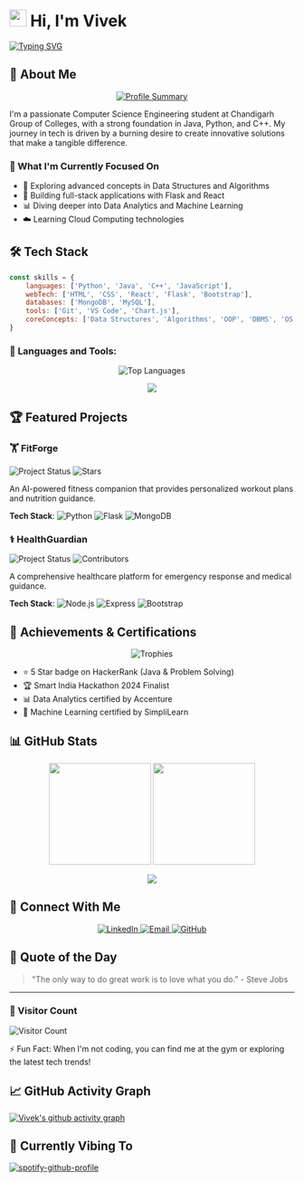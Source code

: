 # <img src="https://raw.githubusercontent.com/MartinHeinz/MartinHeinz/master/wave.gif" width="30px"> Hi, I'm Vivek

[![Typing SVG](https://readme-typing-svg.herokuapp.com?font=Fira+Code&pause=1000&color=F7B32D&width=435&lines=Computer+Science+Engineering+Student;Full+Stack+Developer;Tech+Enthusiast)](https://git.io/typing-svg)

## 🚀 About Me

<p align="center">
  <a href="https://github.com/rimuru2725">
    <img src="https://github-profile-summary-cards.vercel.app/api/cards/profile-details?username=rimuru2725&theme=tokyonight" alt="Profile Summary">
  </a>
</p>

I'm a passionate Computer Science Engineering student at Chandigarh Group of Colleges, with a strong foundation in Java, Python, and C++. My journey in tech is driven by a burning desire to create innovative solutions that make a tangible difference.

### 🎯 What I'm Currently Focused On

- 🌱 Exploring advanced concepts in Data Structures and Algorithms
- 🔭 Building full-stack applications with Flask and React
- 📊 Diving deeper into Data Analytics and Machine Learning
- ☁️ Learning Cloud Computing technologies

## 🛠️ Tech Stack

```javascript
const skills = {
    languages: ['Python', 'Java', 'C++', 'JavaScript'],
    webTech: ['HTML', 'CSS', 'React', 'Flask', 'Bootstrap'],
    databases: ['MongoDB', 'MySQL'],
    tools: ['Git', 'VS Code', 'Chart.js'],
    coreConcepts: ['Data Structures', 'Algorithms', 'OOP', 'DBMS', 'OS', 'Computer Networks']
}
```

### 🧰 Languages and Tools:
<p align="center">
  <img src="https://github-readme-stats.vercel.app/api/top-langs/?username=rimuru2725&langs_count=10&theme=radical&layout=compact" alt="Top Languages" />
</p>

<p align="center">
  <img src="https://skillicons.dev/icons?i=python,java,cpp,js,html,css,react,flask,mongodb,mysql,git,vscode" />
</p>

## 🏆 Featured Projects

### 🏋️ FitForge
<p>
  <img src="https://img.shields.io/badge/Status-Active-brightgreen" alt="Project Status">
  <img src="https://img.shields.io/github/stars/rimuru2725/FitForge?style=social" alt="Stars">
</p>

An AI-powered fitness companion that provides personalized workout plans and nutrition guidance.

**Tech Stack**: 
![Python](https://img.shields.io/badge/Python-3776AB?style=flat-square&logo=python&logoColor=white)
![Flask](https://img.shields.io/badge/Flask-000000?style=flat-square&logo=flask&logoColor=white)
![MongoDB](https://img.shields.io/badge/MongoDB-4EA94B?style=flat-square&logo=mongodb&logoColor=white)

### ⚕️ HealthGuardian
<p>
  <img src="https://img.shields.io/badge/Status-In%20Development-yellow" alt="Project Status">
  <img src="https://img.shields.io/github/contributors/rimuru2725/HealthGuardian" alt="Contributors">
</p>

A comprehensive healthcare platform for emergency response and medical guidance.

**Tech Stack**: 
![Node.js](https://img.shields.io/badge/Node.js-43853D?style=flat-square&logo=node.js&logoColor=white)
![Express](https://img.shields.io/badge/Express.js-404D59?style=flat-square)
![Bootstrap](https://img.shields.io/badge/Bootstrap-563D7C?style=flat-square&logo=bootstrap&logoColor=white)

## 🏅 Achievements & Certifications

<p align="center">
  <img src="https://github-profile-trophy.vercel.app/?username=rimuru2725&theme=radical&column=4&margin-w=15&margin-h=15" alt="Trophies"/>
</p>

- ⭐ 5 Star badge on HackerRank (Java & Problem Solving)
- 🏆 Smart India Hackathon 2024 Finalist
- 📊 Data Analytics certified by Accenture
- 🤖 Machine Learning certified by SimpliLearn

## 📊 GitHub Stats

<p align="center">
  <img height="180em" src="https://github-readme-stats.vercel.app/api?username=rimuru2725&show_icons=true&theme=radical&include_all_commits=true&count_private=true"/>
  <img height="180em" src="https://github-readme-streak-stats.herokuapp.com/?user=rimuru2725&theme=radical"/>
</p>

<p align="center">
  <img src="https://github-readme-stats.vercel.app/api/top-langs/?username=rimuru2725&layout=compact&theme=radical"/>
</p>

## 🔗 Connect With Me

<p align="center">
  <a href="https://www.linkedin.com/in/vivek-sharma-06219a28b">
    <img src="https://img.shields.io/badge/LinkedIn-0077B5?style=for-the-badge&logo=linkedin&logoColor=white" alt="LinkedIn"/>
  </a>
  <a href="mailto:vivek27082005@gmail.com">
    <img src="https://img.shields.io/badge/Email-D14836?style=for-the-badge&logo=gmail&logoColor=white" alt="Email"/>
  </a>
  <a href="https://github.com/rimuru2725">
    <img src="https://img.shields.io/badge/GitHub-100000?style=for-the-badge&logo=github&logoColor=white" alt="GitHub"/>
  </a>
</p>

## 💭 Quote of the Day

> "The only way to do great work is to love what you do." - Steve Jobs

---

### 👀 Visitor Count

![Visitor Count](https://profile-counter.glitch.me/rimuru2725/count.svg)

⚡ Fun Fact: When I'm not coding, you can find me at the gym or exploring the latest tech trends!

## 📈 GitHub Activity Graph

[![Vivek's github activity graph](https://github-readme-activity-graph.vercel.app/graph?username=rimuru2725&theme=react-dark)](https://github.com/ashutosh00710/github-readme-activity-graph)

## 🎵 Currently Vibing To

[![spotify-github-profile](https://spotify-github-profile.vercel.app/api/view?uid=viky&cover_image=true&theme=natemoo-re&show_offline=false&background_color=121212&interchange=false&bar_color=53b14f&title_color=ffffff&animation=false)](https://spotify-github-profile.vercel.app/api/view?uid=viky&redirect=true)
